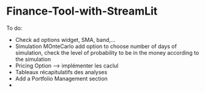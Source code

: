 # Finance-Tool-with-StreamLit

To do:
* Check ad options widget, SMA, band,...
* Simulation MOnteCarlo add option to choose number of days of simulation, check the level of probability to be in the money according to the simulation
* Pricing Option --> implémenter les caclul
* Tableaux récapitulatifs des analyses
* Add a Portfolio Management section
* 
